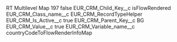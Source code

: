 <?xml version="1.0" encoding="UTF-8"?>
<CustomMetadata xmlns="http://soap.sforce.com/2006/04/metadata" xmlns:xsi="http://www.w3.org/2001/XMLSchema-instance" xmlns:xsd="http://www.w3.org/2001/XMLSchema">
    <label>RT Multilevel Map 197</label>
    <protected>false</protected>
    <values>
        <field>EUR_CRM_Child_Key__c</field>
        <value xsi:type="xsd:string">isFlowRendered</value>
    </values>
    <values>
        <field>EUR_CRM_Class_name__c</field>
        <value xsi:type="xsd:string">EUR_CRM_RecordTypeHelper</value>
    </values>
    <values>
        <field>EUR_CRM_Is_Active__c</field>
        <value xsi:type="xsd:boolean">true</value>
    </values>
    <values>
        <field>EUR_CRM_Parent_Key__c</field>
        <value xsi:type="xsd:string">BG</value>
    </values>
    <values>
        <field>EUR_CRM_Value__c</field>
        <value xsi:type="xsd:string">true</value>
    </values>
    <values>
        <field>EUR_CRM_Variable_name__c</field>
        <value xsi:type="xsd:string">countryCodeToFlowRenderInfoMap</value>
    </values>
</CustomMetadata>
